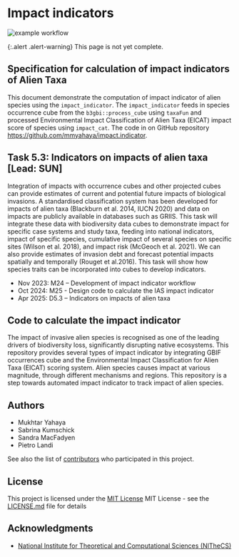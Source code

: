 # Impact indicators
![example workflow](https://github.com/github/docs/actions/workflows/main.yml/badge.svg)

{:.alert .alert-warning}
This page is not yet complete.

## Specification for calculation of impact indicators of Alien Taxa
This document demonstrate the computation of impact indicator of alien species using the `impact_indicator`. The `impact_indicator` feeds in species occurrence cube from the `b3gbi::process_cube` using `taxaFun` and processed Environmental Impact Classification of Alien Taxa (EICAT) impact score of species using `impact_cat`. The code in on GitHub repository https://github.com/mmyahaya/impact.indicator.

## Task 5.3: Indicators on impacts of alien taxa [Lead: SUN]

Integration of impacts with occurrence cubes and other projected cubes can provide estimates of current and potential future impacts of biological invasions. A standardised classification system has been developed for impacts of alien taxa (Blackburn et al. 2014, IUCN 2020) and data on impacts are publicly available in databases such as GRIIS. This task will integrate these data with biodiversity data cubes to demonstrate impact for specific case systems and study taxa, feeding into national indicators, impact of specific species, cumulative impact of several species on specific sites (Wilson et al. 2018), and impact risk (McGeoch et al. 2021). We can also provide estimates of invasion debt and forecast potential impacts spatially and temporally (Rouget et al.2016). This task will show how species traits can be incorporated into cubes to develop indicators.

- Nov 2023: M24 – Development of impact indicator workflow
- Oct 2024: M25 - Design code to calculate the IAS impact indicator
- Apr 2025: D5.3 – Indicators on impacts of alien taxa

## Code to calculate the impact indicator

The impact of invasive alien species is recognised as one of the leading drivers of biodiversity loss, significantly disrupting native ecosystems. This repository provides several types of impact indicator by integrating GBIF occurrences cube and the Environmental Impact Classification for Alien Taxa (EICAT) scoring system. Alien species causes impact at various magnitude, through different mechanisms and regions. This repository is a step towards automated impact indicator to track impact of alien species.

## Authors

  - Mukhtar Yahaya
  - Sabrina Kumschick
  - Sandra MacFadyen
  - Pietro Landi

See also the list of [contributors](working.md) who participated in this project.

## License

This project is licensed under the [MIT License](LICENSE.md) MIT License - see the [LICENSE.md](LICENSE.md) file for details

## Acknowledgments

- [National Institute for Theoretical and Computational Sciences (NITheCS)](https://nithecs.ac.za/)
